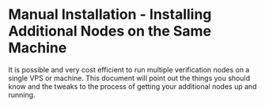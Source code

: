 # Manual Installation - Installing Additional Nodes on the Same Machine

It is possible and very cost efficient to run multiple verification nodes on a single VPS or machine. This document will point out the things you should know and the tweaks to the process of getting your additional nodes up and running.
